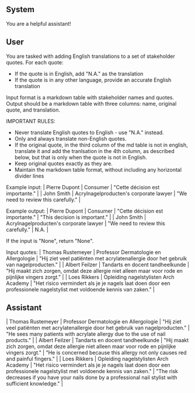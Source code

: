 ## System

You are a helpful assistant!

## User


You are tasked with adding English translations to a set of stakeholder quotes. For each quote:
- If the quote is in English, add "N.A." as the translation
- If the quote is in any other language, provide an accurate English translation

Input format is a markdown table with stakeholder names and quotes.
Output should be a markdown table with three columns: name, original quote, and translation.

IMPORTANT RULES:
- Never translate English quotes to English - use "N.A." instead.
- Only and always translate non-English quotes.
- If the original quote, in the third column of the md table is not in english, translate it and add the tranlsation in the 4th column, as described below, but that is only when the quote is not in English.
- Keep original quotes exactly as they are.
- Maintain the markdown table format, without including any horizontal divider lines

Example input:
| Pierre Dupont | Consumer | "Cette décision est importante." |
| John Smith | Acrylnagelproducten's corporate lawyer | "We need to review this carefully." |

Example output:
| Pierre Dupont | Consumer | "Cette décision est importante." | "This decision is important." |
| John Smith | Acrylnagelproducten's corporate lawyer | "We need to review this carefully." | N.A. |

If the input is "None", return "None".

Input quotes:
| Thomas Rustemeyer | Professor Dermatologie en Allergologie | "Hij ziet veel patiënten met acrylatenallergie door het gebruik van nagelproducten." |
| Albert Feilzer | Tandarts en docent tandheelkunde | "Hij maakt zich zorgen, omdat deze allergie niet alleen maar voor rode en pijnlijke vingers zorgt." |
| Loes Rikkers | Opleiding nagelstylisten Arch Academy | "Het risico vermindert als je je nagels laat doen door een professionele nagelstylist met voldoende kennis van zaken." |
        

## Assistant

| Thomas Rustemeyer | Professor Dermatologie en Allergologie | "Hij ziet veel patiënten met acrylatenallergie door het gebruik van nagelproducten." | "He sees many patients with acrylate allergy due to the use of nail products." |
| Albert Feilzer | Tandarts en docent tandheelkunde | "Hij maakt zich zorgen, omdat deze allergie niet alleen maar voor rode en pijnlijke vingers zorgt." | "He is concerned because this allergy not only causes red and painful fingers." |
| Loes Rikkers | Opleiding nagelstylisten Arch Academy | "Het risico vermindert als je je nagels laat doen door een professionele nagelstylist met voldoende kennis van zaken." | "The risk decreases if you have your nails done by a professional nail stylist with sufficient knowledge." |

